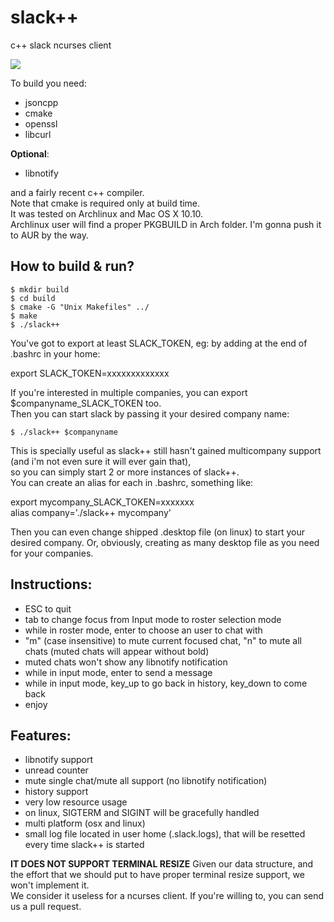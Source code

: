 # slack++
c++ slack ncurses client


![](https://github.com/ga2arch/slack/raw/master/slack++.png)


To build you need:

* jsoncpp
* cmake
* openssl
* libcurl

**Optional**:

* libnotify

and a fairly recent c++ compiler.  
Note that cmake is required only at build time.  
It was tested on Archlinux and Mac OS X 10.10.  
Archlinux user will find a proper PKGBUILD in Arch folder. I'm gonna push it to AUR by the way.

## How to build & run?

    $ mkdir build
    $ cd build
    $ cmake -G "Unix Makefiles" ../
    $ make
    $ ./slack++

You've got to export at least SLACK_TOKEN, eg: by adding at the end of .bashrc in your home:  

export SLACK_TOKEN=xxxxxxxxxxxxx

If you're interested in multiple companies, you can export $companyname_SLACK_TOKEN too.  
Then you can start slack by passing it your desired company name:  

    $ ./slack++ $companyname
    
This is specially useful as slack++ still hasn't gained multicompany support (and i'm not even sure it will ever gain that),  
so you can simply start 2 or more instances of slack++.  
You can create an alias for each in .bashrc, something like:  

export mycompany_SLACK_TOKEN=xxxxxxx  
alias company='./slack++ mycompany'  
  
Then you can even change shipped .desktop file (on linux) to start your desired company. Or, obviously, creating as many desktop file as you need for your companies.  

## Instructions:

* ESC to quit
* tab to change focus from Input mode to roster selection mode
* while in roster mode, enter to choose an user to chat with
* "m" (case insensitive) to mute current focused chat, "n" to mute all chats (muted chats will appear without bold)
* muted chats won't show any libnotify notification
* while in input mode, enter to send a message
* while in input mode, key_up to go back in history, key_down to come back
* enjoy

## Features:

* libnotify support
* unread counter
* mute single chat/mute all support (no libnotify notification)
* history support
* very low resource usage
* on linux, SIGTERM and SIGINT will be gracefully handled
* multi platform (osx and linux)
* small log file located in user home (.slack.logs), that will be resetted every time slack++ is started

**IT DOES NOT SUPPORT TERMINAL RESIZE**
Given our data structure, and the effort that we should put to have proper terminal resize support, we won't implement it.  
We consider it useless for a ncurses client. If you're willing to, you can send us a pull request.

